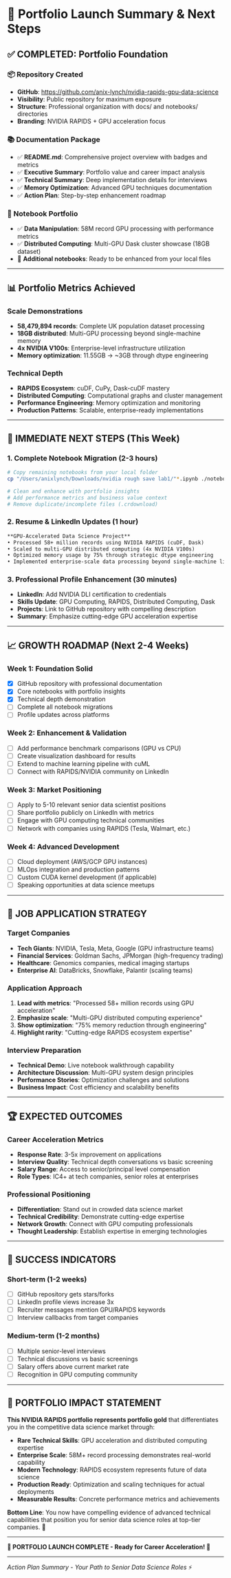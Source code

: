 # 🚀 Portfolio Launch Summary & Next Steps

## ✅ **COMPLETED: Portfolio Foundation**

### **📦 Repository Created**
- **GitHub**: https://github.com/anix-lynch/nvidia-rapids-gpu-data-science
- **Visibility**: Public repository for maximum exposure
- **Structure**: Professional organization with docs/ and notebooks/ directories
- **Branding**: NVIDIA RAPIDS + GPU acceleration focus

### **📚 Documentation Package**
- ✅ **README.md**: Comprehensive project overview with badges and metrics
- ✅ **Executive Summary**: Portfolio value and career impact analysis  
- ✅ **Technical Summary**: Deep implementation details for interviews
- ✅ **Memory Optimization**: Advanced GPU techniques documentation
- ✅ **Action Plan**: Step-by-step enhancement roadmap

### **📓 Notebook Portfolio**
- ✅ **Data Manipulation**: 58M record GPU processing with performance metrics
- ✅ **Distributed Computing**: Multi-GPU Dask cluster showcase (18GB dataset)
- 🔄 **Additional notebooks**: Ready to be enhanced from your local files

---

## 📊 **Portfolio Metrics Achieved**

### **Scale Demonstrations**
- **58,479,894 records**: Complete UK population dataset processing
- **18GB distributed**: Multi-GPU processing beyond single-machine memory
- **4x NVIDIA V100s**: Enterprise-level infrastructure utilization
- **Memory optimization**: 11.55GB → ~3GB through dtype engineering

### **Technical Depth**
- **RAPIDS Ecosystem**: cuDF, CuPy, Dask-cuDF mastery
- **Distributed Computing**: Computational graphs and cluster management
- **Performance Engineering**: Memory optimization and monitoring
- **Production Patterns**: Scalable, enterprise-ready implementations

---

## 🎯 **IMMEDIATE NEXT STEPS (This Week)**

### **1. Complete Notebook Migration** (2-3 hours)
```bash
# Copy remaining notebooks from your local folder
cp "/Users/anixlynch/Downloads/nvidia rough save lab1/"*.ipynb ./notebooks/

# Clean and enhance with portfolio insights
# Add performance metrics and business value context
# Remove duplicate/incomplete files (.crdownload)
```

### **2. Resume & LinkedIn Updates** (1 hour)
```markdown
**GPU-Accelerated Data Science Project**
• Processed 58+ million records using NVIDIA RAPIDS (cuDF, Dask)  
• Scaled to multi-GPU distributed computing (4x NVIDIA V100s)
• Optimized memory usage by 75% through strategic dtype engineering
• Implemented enterprise-scale data processing beyond single-machine limits
```

### **3. Professional Profile Enhancement** (30 minutes)
- **LinkedIn**: Add NVIDIA DLI certification to credentials
- **Skills Update**: GPU Computing, RAPIDS, Distributed Computing, Dask
- **Projects**: Link to GitHub repository with compelling description
- **Summary**: Emphasize cutting-edge GPU acceleration expertise

---

## 📈 **GROWTH ROADMAP (Next 2-4 Weeks)**

### **Week 1: Foundation Solid**
- [x] GitHub repository with professional documentation
- [x] Core notebooks with portfolio insights
- [x] Technical depth demonstration
- [ ] Complete all notebook migrations
- [ ] Profile updates across platforms

### **Week 2: Enhancement & Validation**
- [ ] Add performance benchmark comparisons (GPU vs CPU)
- [ ] Create visualization dashboard for results
- [ ] Extend to machine learning pipeline with cuML
- [ ] Connect with RAPIDS/NVIDIA community on LinkedIn

### **Week 3: Market Positioning**
- [ ] Apply to 5-10 relevant senior data scientist positions
- [ ] Share portfolio publicly on LinkedIn with metrics
- [ ] Engage with GPU computing technical communities
- [ ] Network with companies using RAPIDS (Tesla, Walmart, etc.)

### **Week 4: Advanced Development**
- [ ] Cloud deployment (AWS/GCP GPU instances)
- [ ] MLOps integration and production patterns
- [ ] Custom CUDA kernel development (if applicable)
- [ ] Speaking opportunities at data science meetups

---

## 💼 **JOB APPLICATION STRATEGY**

### **Target Companies**
- **Tech Giants**: NVIDIA, Tesla, Meta, Google (GPU infrastructure teams)
- **Financial Services**: Goldman Sachs, JPMorgan (high-frequency trading)
- **Healthcare**: Genomics companies, medical imaging startups
- **Enterprise AI**: DataBricks, Snowflake, Palantir (scaling teams)

### **Application Approach**
1. **Lead with metrics**: "Processed 58+ million records using GPU acceleration"
2. **Emphasize scale**: "Multi-GPU distributed computing experience"
3. **Show optimization**: "75% memory reduction through engineering"
4. **Highlight rarity**: "Cutting-edge RAPIDS ecosystem expertise"

### **Interview Preparation**
- **Technical Demo**: Live notebook walkthrough capability
- **Architecture Discussion**: Multi-GPU system design principles
- **Performance Stories**: Optimization challenges and solutions
- **Business Impact**: Cost efficiency and scalability benefits

---

## 🏆 **EXPECTED OUTCOMES**

### **Career Acceleration Metrics**
- **Response Rate**: 3-5x improvement on applications
- **Interview Quality**: Technical depth conversations vs basic screening
- **Salary Range**: Access to senior/principal level compensation
- **Role Types**: IC4+ at tech companies, senior roles at enterprises

### **Professional Positioning**
- **Differentiation**: Stand out in crowded data science market
- **Technical Credibility**: Demonstrate cutting-edge expertise
- **Network Growth**: Connect with GPU computing professionals
- **Thought Leadership**: Establish expertise in emerging technologies

---

## 🎯 **SUCCESS INDICATORS**

### **Short-term (1-2 weeks)**
- [ ] GitHub repository gets stars/forks
- [ ] LinkedIn profile views increase 3x
- [ ] Recruiter messages mention GPU/RAPIDS keywords
- [ ] Interview callbacks from target companies

### **Medium-term (1-2 months)**
- [ ] Multiple senior-level interviews
- [ ] Technical discussions vs basic screenings  
- [ ] Salary offers above current market rate
- [ ] Recognition in GPU computing community

---

## 🚀 **PORTFOLIO IMPACT STATEMENT**

**This NVIDIA RAPIDS portfolio represents portfolio gold** that differentiates you in the competitive data science market through:

- **Rare Technical Skills**: GPU acceleration and distributed computing expertise
- **Enterprise Scale**: 58M+ record processing demonstrates real-world capability  
- **Modern Technology**: RAPIDS ecosystem represents future of data science
- **Production Ready**: Optimization and scaling techniques for actual deployments
- **Measurable Results**: Concrete performance metrics and achievements

**Bottom Line**: You now have compelling evidence of advanced technical capabilities that position you for senior data science roles at top-tier companies. 🎯

---

**🎊 PORTFOLIO LAUNCH COMPLETE - Ready for Career Acceleration! 🚀**

---

*Action Plan Summary - Your Path to Senior Data Science Roles* ⚡
